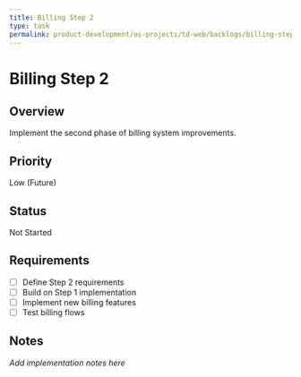 ```yaml
---
title: Billing Step 2
type: task
permalink: product-development/os-projects/td-web/backlogs/billing-step-2
---
```


# Billing Step 2

## Overview
Implement the second phase of billing system improvements.

## Priority
Low (Future)

## Status
Not Started

## Requirements
- [ ] Define Step 2 requirements
- [ ] Build on Step 1 implementation
- [ ] Implement new billing features
- [ ] Test billing flows

## Notes
_Add implementation notes here_